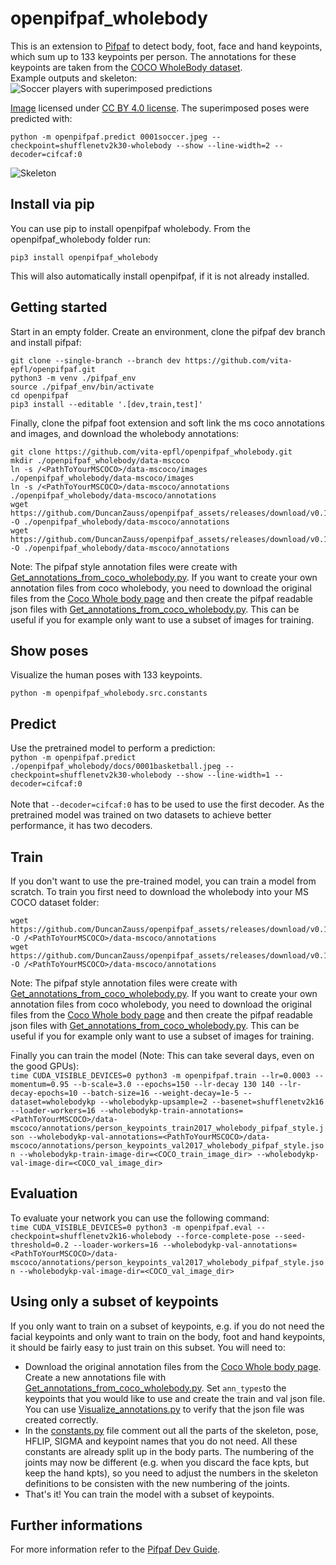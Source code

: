 # openpifpaf_wholebody
This is an extension to [Pifpaf](https://github.com/vita-epfl/openpifpaf) to detect body, foot, face and hand keypoints, which sum up to 133 keypoints per person. The annotations for these keypoints are taken from the [COCO WholeBody dataset](https://github.com/jin-s13/COCO-WholeBody). <br/> Example outputs and skeleton:
![Soccer players with superimposed predictions](/docs/0001soccer.jpeg.predictions.png)

[Image](https://de.wikipedia.org/wiki/Kamil_Vacek#/media/Datei:Kamil_Vacek_20200627.jpg) licensed under [CC BY 4.0 license](https://creativecommons.org/licenses/by/4.0/).
The superimposed poses were predicted with:
```
python -m openpifpaf.predict 0001soccer.jpeg --checkpoint=shufflenetv2k30-wholebody --show --line-width=2 --decoder=cifcaf:0
```

![Skeleton](/docs/skeleton_wholebody.png)

## Install via pip
You can use pip to install openpifpaf wholebody. From the openpifpaf_wholebody folder run:
```
pip3 install openpifpaf_wholebody
```
This will also automatically install openpifpaf, if it is not already installed.

## Getting started
Start in an empty folder. Create an environment, clone the pifpaf dev branch and install pifpaf:
```
git clone --single-branch --branch dev https://github.com/vita-epfl/openpifpaf.git
python3 -m venv ./pifpaf_env
source ./pifpaf_env/bin/activate 
cd openpifpaf
pip3 install --editable '.[dev,train,test]'
```
Finally, clone the pifpaf foot extension and soft link the ms coco annotations and images, and download the wholebody annotations:
```
git clone https://github.com/vita-epfl/openpifpaf_wholebody.git
mkdir ./openpifpaf_wholebody/data-mscoco
ln -s /<PathToYourMSCOCO>/data-mscoco/images ./openpifpaf_wholebody/data-mscoco/images
ln -s /<PathToYourMSCOCO>/data-mscoco/annotations ./openpifpaf_wholebody/data-mscoco/annotations
wget https://github.com/DuncanZauss/openpifpaf_assets/releases/download/v0.1.0/person_keypoints_train2017_wholebody_pifpaf_style.json -O ./openpifpaf_wholebody/data-mscoco/annotations
wget https://github.com/DuncanZauss/openpifpaf_assets/releases/download/v0.1.0/person_keypoints_val2017_wholebody_pifpaf_style.json -O ./openpifpaf_wholebody/data-mscoco/annotations
```
Note: The pifpaf style annotation files were create with [Get_annotations_from_coco_wholebody.py](/Helper_scripts/Get_annotations_from_coco_wholebody.py). If you want to create your own annotation files from coco wholebody, you need to download the original files from the [Coco Whole body page](https://github.com/jin-s13/COCO-WholeBody#download) and then create the pifpaf readable json files with [Get_annotations_from_coco_wholebody.py](/Helper_scripts/Get_annotations_from_coco_wholebody.py). This can be useful if you for example only want to use a subset of images for training.

## Show poses
Visualize the human poses with 133 keypoints.
```
python -m openpifpaf_wholebody.src.constants
```

## Predict
Use the pretrained model to perform a prediction:<br/>
`python -m openpifpaf.predict ./openpifpaf_wholebody/docs/0001basketball.jpeg --checkpoint=shufflenetv2k30-wholebody --show --line-width=1 --decoder=cifcaf:0`
<br/> <br/> Note that `--decoder=cifcaf:0` has to be used to use the first decoder. As the pretrained model was trained on two datasets to achieve better performance, it has two decoders.

## Train
If you don't want to use the pre-trained model, you can train a model from scratch.
To train you first need to download the wholebody into your MS COCO dataset folder:
```
wget https://github.com/DuncanZauss/openpifpaf_assets/releases/download/v0.1.0/person_keypoints_train2017_wholebody_pifpaf_style.json -O /<PathToYourMSCOCO>/data-mscoco/annotations
wget https://github.com/DuncanZauss/openpifpaf_assets/releases/download/v0.1.0/person_keypoints_val2017_wholebody_pifpaf_style.json -O /<PathToYourMSCOCO>/data-mscoco/annotations
```
Note: The pifpaf style annotation files were create with [Get_annotations_from_coco_wholebody.py](/openpifpaf_wholebody/Helper_scripts/Get_annotations_from_coco_wholebody.py). If you want to create your own annotation files from coco wholebody, you need to download the original files from the [Coco Whole body page](https://github.com/jin-s13/COCO-WholeBody#download) and then create the pifpaf readable json files with [Get_annotations_from_coco_wholebody.py](/openpifpaf_wholebody/Helper_scripts/Get_annotations_from_coco_wholebody.py). This can be useful if you for example only want to use a subset of images for training.

Finally you can train the model (Note: This can take several days, even on the good GPUs):<br/>
`time CUDA_VISIBLE_DEVICES=0 python3 -m openpifpaf.train --lr=0.0003 --momentum=0.95 --b-scale=3.0 --epochs=150 --lr-decay 130 140 --lr-decay-epochs=10 --batch-size=16 --weight-decay=1e-5 --dataset=wholebodykp --wholebodykp-upsample=2 --basenet=shufflenetv2k16 --loader-workers=16 --wholebodykp-train-annotations=<PathToYourMSCOCO>/data-mscoco/annotations/person_keypoints_train2017_wholebody_pifpaf_style.json --wholebodykp-val-annotations=<PathToYourMSCOCO>/data-mscoco/annotations/person_keypoints_val2017_wholebody_pifpaf_style.json --wholebodykp-train-image-dir=<COCO_train_image_dir> --wholebodykp-val-image-dir=<COCO_val_image_dir>`

## Evaluation
To evaluate your network you can use the following command:<br/>
`time CUDA_VISIBLE_DEVICES=0 python3 -m openpifpaf.eval --checkpoint=shufflenetv2k16-wholebody --force-complete-pose --seed-threshold=0.2 --loader-workers=16 --wholebodykp-val-annotations=<PathToYourMSCOCO>/data-mscoco/annotations/person_keypoints_val2017_wholebody_pifpaf_style.json --wholebodykp-val-image-dir=<COCO_val_image_dir>`

## Using only a subset of keypoints
If you only want to train on a subset of keypoints, e.g. if you do not need the facial keypoints and only want to train on the body, foot and hand keypoints, it should be fairly easy to just train on this subset. You will need to:
- Download the original annotation files from the [Coco Whole body page](https://github.com/jin-s13/COCO-WholeBody#download). Create a new annotations file with [Get_annotations_from_coco_wholebody.py](/Helper_scripts/Get_annotations_from_coco_wholebody.py). Set `ann_types`to the keypoints that you would like to use and create the train and val json file. You can use [Visualize_annotations.py](/Helper_scripts/Visualize_annotations.py.py) to verify that the json file was created correctly.
- In the [constants.py](/openpifpaf_wholebody/constants.py) file comment out all the parts of the skeleton, pose, HFLIP, SIGMA and keypoint names that you do not need. All these constants are already split up in the body parts. The numbering of the joints may now be different (e.g. when you discard the face kpts, but keep the hand kpts), so you need to adjust the numbers in the skeleton definitions to be consisten with the new numbering of the joints.
- That's it! You can train the model with a subset of keypoints.

## Further informations
For more information refer to the [Pifpaf Dev Guide](https://vita-epfl.github.io/openpifpaf/dev/intro.html).
